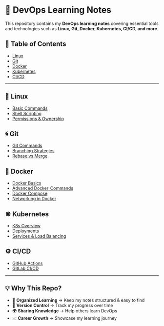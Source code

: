 # 🚀 DevOps Learning Notes

This repository contains my **DevOps learning notes** covering essential tools and technologies such as **Linux, Git, Docker, Kubernetes, CI/CD, and more**.  

## 📂 Table of Contents
- [Linux](Linux)
- [Git](Git)
- [Docker](Docker)
- [Kubernetes](Kubernetes)
- [CI/CD](CI-CD)

---

## 🐧 Linux
- [Basic Commands](Linux/Basic-Commands.md)
- [Shell Scripting](Linux/shell-scripting.md)
- [Permissions & Ownership](Linux/permissions.md)

## 🌀 Git
- [Git Commands](Git/git-commands.md)
- [Branching Strategies](Git/branching.md)
- [Rebase vs Merge](Git/git-rebase-vs-merge.md)

## 🐳 Docker
- [Docker Basics](Docker/docker-basics.md)
- [Advanced Docker_Commands](Advanced-Docker-Commands.md)
- [Docker Compose](Docker/docker-compose.md)
- [Networking in Docker](Docker/docker-networking.md)

## ☸️ Kubernetes
- [K8s Overview](Kubernetes/k8s-overview.md)
- [Deployments](Kubernetes/deployment.md)
- [Services & Load Balancing](Kubernetes/services.md)

## ⚙️ CI/CD
- [GitHub Actions](CI-CD/github-actions.md)
- [GitLab CI/CD](CI-CD/gitlab-ci.md)

---

## 💡 Why This Repo?
- 📖 **Organized Learning** → Keep my notes structured & easy to find  
- 🔄 **Version Control** → Track my progress over time  
- 🌍 **Sharing Knowledge** → Help others learn DevOps  
- 📈 **Career Growth** → Showcase my learning journey  
